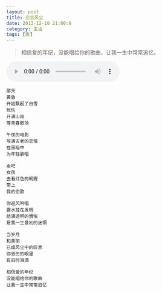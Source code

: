 ```yaml
---
layout: post
title: 恋恋风尘
date: 2013-12-10 21:00:0
category: 生活
tags: [歌]
---
```


> 相信爱的年纪，没能唱给你的歌曲，让我一生中常常追忆。

<!--more-->

<audio src="https://github.com/shengbin/storage/raw/refs/heads/main/lian-lian-feng-chen.mp3" type="audio/mpeg" 
        preload="auto" autoplay="autoplay" controls="controls" loop="loop">
我去，你的浏览器竟然不支持HTML5？！赶紧去下个[真正的浏览器](https://www.google.com/intl/en/chrome/browser/)吧。
</audio>

    那天
    黄昏
    开始飘起了白雪
    忧伤
    开满山岗
    等青春散场

    午夜的电影
    写满古老的恋情
    在黑暗中
    为年轻歌唱

    走吧
    女孩
    去看红色的朝霞
    带上
    我的恋歌

    你迎风吟唱
    露水挂在发梢
    结满透明的惆怅
    是我一生最初的迷惘

    当岁月
    和美丽
    已成风尘中的叹息
    你感伤的眼里
    有旧时泪滴

    相信爱的年纪
    没能唱给你的歌曲
    让我一生中常常追忆
